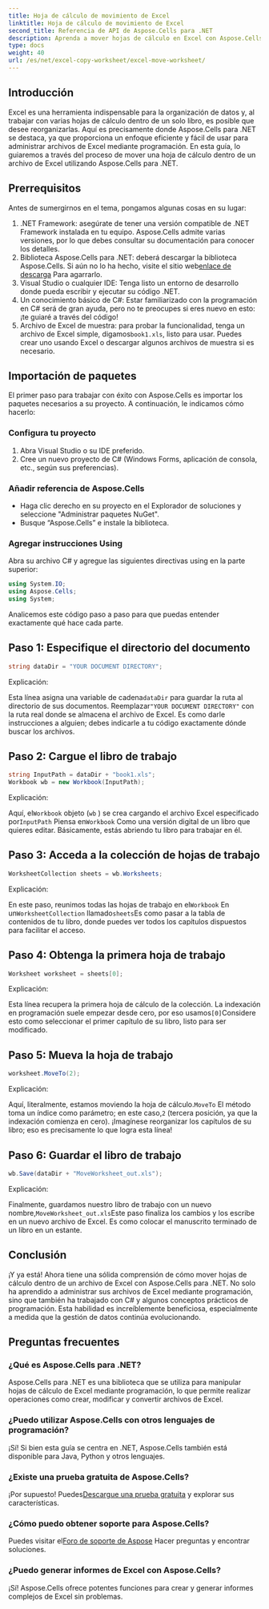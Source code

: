 ```yaml
---
title: Hoja de cálculo de movimiento de Excel
linktitle: Hoja de cálculo de movimiento de Excel
second_title: Referencia de API de Aspose.Cells para .NET
description: Aprenda a mover hojas de cálculo en Excel con Aspose.Cells para .NET en nuestra guía paso a paso. Domine el arte de la programación en Excel.
type: docs
weight: 40
url: /es/net/excel-copy-worksheet/excel-move-worksheet/
---
```

## Introducción

Excel es una herramienta indispensable para la organización de datos y, al trabajar con varias hojas de cálculo dentro de un solo libro, es posible que desee reorganizarlas. Aquí es precisamente donde Aspose.Cells para .NET se destaca, ya que proporciona un enfoque eficiente y fácil de usar para administrar archivos de Excel mediante programación. En esta guía, lo guiaremos a través del proceso de mover una hoja de cálculo dentro de un archivo de Excel utilizando Aspose.Cells para .NET.

## Prerrequisitos

Antes de sumergirnos en el tema, pongamos algunas cosas en su lugar:

1. .NET Framework: asegúrate de tener una versión compatible de .NET Framework instalada en tu equipo. Aspose.Cells admite varias versiones, por lo que debes consultar su documentación para conocer los detalles.
2.  Biblioteca Aspose.Cells para .NET: deberá descargar la biblioteca Aspose.Cells. Si aún no lo ha hecho, visite el sitio web[enlace de descarga](https://releases.aspose.com/cells/net/) Para agarrarlo.
3. Visual Studio o cualquier IDE: Tenga listo un entorno de desarrollo donde pueda escribir y ejecutar su código .NET.
4. Un conocimiento básico de C#: Estar familiarizado con la programación en C# será de gran ayuda, pero no te preocupes si eres nuevo en esto: ¡te guiaré a través del código!
5.  Archivo de Excel de muestra: para probar la funcionalidad, tenga un archivo de Excel simple, digamos`book1.xls`, listo para usar. Puedes crear uno usando Excel o descargar algunos archivos de muestra si es necesario.

## Importación de paquetes

El primer paso para trabajar con éxito con Aspose.Cells es importar los paquetes necesarios a su proyecto. A continuación, le indicamos cómo hacerlo:

### Configura tu proyecto

1. Abra Visual Studio o su IDE preferido.
2. Cree un nuevo proyecto de C# (Windows Forms, aplicación de consola, etc., según sus preferencias).

### Añadir referencia de Aspose.Cells

- Haga clic derecho en su proyecto en el Explorador de soluciones y seleccione "Administrar paquetes NuGet".
- Busque “Aspose.Cells” e instale la biblioteca.

### Agregar instrucciones Using

Abra su archivo C# y agregue las siguientes directivas using en la parte superior:

```csharp
using System.IO;
using Aspose.Cells;
using System;
```

Analicemos este código paso a paso para que puedas entender exactamente qué hace cada parte.

## Paso 1: Especifique el directorio del documento

```csharp
string dataDir = "YOUR DOCUMENT DIRECTORY";
```

Explicación: 

 Esta línea asigna una variable de cadena`dataDir` para guardar la ruta al directorio de sus documentos. Reemplazar`"YOUR DOCUMENT DIRECTORY"` con la ruta real donde se almacena el archivo de Excel. Es como darle instrucciones a alguien; debes indicarle a tu código exactamente dónde buscar los archivos.

## Paso 2: Cargue el libro de trabajo

```csharp
string InputPath = dataDir + "book1.xls";
Workbook wb = new Workbook(InputPath);
```

Explicación:  

 Aquí, el`Workbook` objeto (`wb` ) se crea cargando el archivo Excel especificado por`InputPath` Piensa en`Workbook` Como una versión digital de un libro que quieres editar. Básicamente, estás abriendo tu libro para trabajar en él.

## Paso 3: Acceda a la colección de hojas de trabajo

```csharp
WorksheetCollection sheets = wb.Worksheets;
```

Explicación:  

 En este paso, reunimos todas las hojas de trabajo en el`Workbook` En un`WorksheetCollection` llamado`sheets`Es como pasar a la tabla de contenidos de tu libro, donde puedes ver todos los capítulos dispuestos para facilitar el acceso.

## Paso 4: Obtenga la primera hoja de trabajo

```csharp
Worksheet worksheet = sheets[0];
```

Explicación:  

Esta línea recupera la primera hoja de cálculo de la colección. La indexación en programación suele empezar desde cero, por eso usamos`[0]`Considere esto como seleccionar el primer capítulo de su libro, listo para ser modificado.

## Paso 5: Mueva la hoja de trabajo

```csharp
worksheet.MoveTo(2);
```

Explicación:  

 Aquí, literalmente, estamos moviendo la hoja de cálculo.`MoveTo` El método toma un índice como parámetro; en este caso,`2` (tercera posición, ya que la indexación comienza en cero). ¡Imagínese reorganizar los capítulos de su libro; eso es precisamente lo que logra esta línea!

## Paso 6: Guardar el libro de trabajo

```csharp
wb.Save(dataDir + "MoveWorksheet_out.xls");
```

Explicación:  

 Finalmente, guardamos nuestro libro de trabajo con un nuevo nombre,`MoveWorksheet_out.xls`Este paso finaliza los cambios y los escribe en un nuevo archivo de Excel. Es como colocar el manuscrito terminado de un libro en un estante.

## Conclusión

¡Y ya está! Ahora tiene una sólida comprensión de cómo mover hojas de cálculo dentro de un archivo de Excel con Aspose.Cells para .NET. No solo ha aprendido a administrar sus archivos de Excel mediante programación, sino que también ha trabajado con C# y algunos conceptos prácticos de programación. Esta habilidad es increíblemente beneficiosa, especialmente a medida que la gestión de datos continúa evolucionando.

## Preguntas frecuentes

### ¿Qué es Aspose.Cells para .NET?
Aspose.Cells para .NET es una biblioteca que se utiliza para manipular hojas de cálculo de Excel mediante programación, lo que permite realizar operaciones como crear, modificar y convertir archivos de Excel.

### ¿Puedo utilizar Aspose.Cells con otros lenguajes de programación?
¡Sí! Si bien esta guía se centra en .NET, Aspose.Cells también está disponible para Java, Python y otros lenguajes.

### ¿Existe una prueba gratuita de Aspose.Cells?
 ¡Por supuesto! Puedes[Descargue una prueba gratuita](https://releases.aspose.com/) y explorar sus características.

### ¿Cómo puedo obtener soporte para Aspose.Cells?
 Puedes visitar el[Foro de soporte de Aspose](https://forum.aspose.com/c/cells/9) Hacer preguntas y encontrar soluciones.

### ¿Puedo generar informes de Excel con Aspose.Cells?
¡Sí! Aspose.Cells ofrece potentes funciones para crear y generar informes complejos de Excel sin problemas.